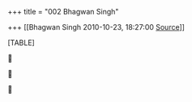 +++
title = "002 Bhagwan Singh"

+++
[[Bhagwan Singh	2010-10-23, 18:27:00 [Source](https://groups.google.com/g/bvparishat/c/ArSlzz9DsVQ)]]



[TABLE]







